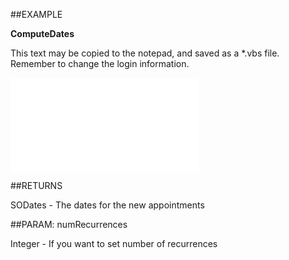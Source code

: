 

##EXAMPLE

**ComputeDates**

This text may be copied to the notepad, and saved as a *.vbs file. Remember to change the login information.

![](../../Examples/vbs/SORecurrence.ComputeDates.vb.txt)




##RETURNS

SODates - The dates for the new appointments





##PARAM: numRecurrences

Integer - If you want to set number of recurrences



